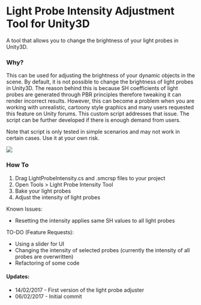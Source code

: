 # Light Probe Intensity Adjustment Tool for Unity3D
A tool that allows you to change the brightness of your light probes in Unity3D. 

### Why?

This can be used for adjusting the brightness of your dynamic objects in the scene. By default, it is not possible to change the brightness of light probes in Unity3D. The reason behind this is because SH coefficients of light probes are generated through PBR principles therefore tweaking it can render incorrect results. However, this can become a problem when you are working with unrealistic, cartoony style graphics and many users requested this feature on Unity forums. This custom script addresses that issue. The script can be further developed if there is enough demand from users.

Note that script is only tested in simple scenarios and may not work in certain cases. Use it at your own risk.

![](https://github.com/kemalakay/lightprobes/blob/master/GIF/adam4.gif)

### How To

1. Drag LightProbeIntensity.cs and .smcrsp files to your project
2. Open Tools > Light Probe Intensity Tool
3. Bake your light probes 
4. Adjust the intensity of light probes


Known Issues:
* Resetting the intensity applies same SH values to all light probes

TO-DO (Feature Requests):
* Using a slider for UI
* Changing the intensity of selected probes (currently the intensity of all probes are overwritten)
* Refactoring of some code 

#### Updates: 
* 14/02/2017 - First version of the light probe adjuster
* 06/02/2017 - Initial commit
